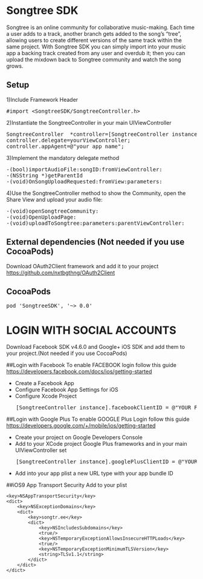 # Songtree SDK

Songtree is an online community for collaborative music-making.
Each time a user adds to a track, another branch gets added to the song’s “tree”, allowing users to create different versions of the same track within the same project.
With Songtree SDK you can simply import into your music app a backing track created from any user and overdub it; then you can upload the mixdown back to Songtree community and watch the song grows.

## Setup

1)Include Framework Header 
<pre>
#import &lt;SongtreeSDK/SongtreeController.h&gt;
</pre>

2)Instantiate the SongtreeController in your main UIViewController
<pre>
SongtreeController  *controller=[SongtreeController instance];
controller.delegate=yourViewController;
controller.appAgent=@"your app name";
</pre>

3)Implement the mandatory delegate method
<pre>
-(bool)importAudioFile:songID:fromViewController:
-(NSString *)getParentId
-(void)OnSongUploadRequested:fromView:parameters:
</pre>

4)Use the SongtreeController method to show the Community, open the Share View and upload your audio file:
<pre>
-(void)openSongtreeCommunity:
-(void)OpenUploadPage:
-(void)uploadToSongtree:parameters:parentViewController:
</pre>

## External dependencies (Not needed if you use CocoaPods)
Download OAuth2Client framework and add it to your project
https://github.com/nxtbgthng/OAuth2Client

## CocoaPods
<pre>pod 'SongtreeSDK', '~> 0.0'</pre>

# LOGIN WITH SOCIAL ACCOUNTS
 Download Facebook SDK v4.6.0 and Google+ iOS SDK and add them to your project.(Not needed if you use CocoaPods)
 
##Login with Facebook
To enable FACEBOOK login follow this guide https://developers.facebook.com/docs/ios/getting-started
 - Create a Facebook App
 - Configure Facebook App Settings for iOS
 - Configure Xcode Project
<pre>	[SongtreeController instance].facebookClientID = @"YOUR_FAEBOOK_APP_ID”;</pre>

 
##Login with Google Plus
To enable GOOGLE Plus Login follow this guide https://developers.google.com/+/mobile/ios/getting-started
 - Create your project on Google Developers Console
 - Add to your XCode project Google Plus frameworks and in your main UIViewController set
<pre>	[SongtreeController instance].googlePlusClientID = @"YOUR_GOOGLE_APP_ID”;</pre>
 - Add into your app plist a new URL type with your app bundle ID


##iOS9 App Transport Security
Add to your plist

    <key>NSAppTransportSecurity</key>
    <dict>
        <key>NSExceptionDomains</key>
        <dict>
            <key>songtr.ee</key>
            <dict>
                <key>NSIncludesSubdomains</key>
                <true/>
                <key>NSTemporaryExceptionAllowsInsecureHTTPLoads</key>
                <true/>
                <key>NSTemporaryExceptionMinimumTLSVersion</key>
                <string>TLSv1.1</string>
            </dict>
        </dict>
    </dict>
